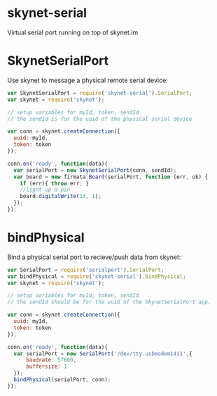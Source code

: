 skynet-serial
=============

Virtual serial port running on top of skynet.im



# SkynetSerialPort

Use skynet to message a physical remote serial device:

```js
var SkynetSerialPort = require('skynet-serial').SerialPort;
var skynet = require('skynet');

// setup variables for myId, token, sendId
// the sendId is for the uuid of the physical serial device

var conn = skynet.createConnection({
  uuid: myId,
  token: token
});

conn.on('ready', function(data){
  var serialPort = new SkynetSerialPort(conn, sendId);
  var board = new firmata.Board(serialPort, function (err, ok) {
    if (err){ throw err; }
    //light up a pin
    board.digitalWrite(13, 1);
  });
});

```


# bindPhysical

Bind a physical serial port to recieve/push data from skynet:

```js
var SerialPort = require('serialport').SerialPort;
var bindPhysical = require('skynet-serial').bindPhysical;
var skynet = require('skynet');

// setup variables for myId, token, sendId
// the sendId should be for the uuid of the SkynetSerialPort app.

var conn = skynet.createConnection({
  uuid: myId,
  token: token
});

conn.on('ready', function(data){
  var serialPort = new SerialPort('/dev/tty.usbmodem1411',{
      baudrate: 57600,
      buffersize: 1
  });
  bindPhysical(serialPort, conn);
});

```
